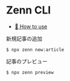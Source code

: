 # Zenn CLI

- [📘 How to use](https://zenn.dev/zenn/articles/zenn-cli-guide)

新規記事の追加

```
$ npx zenn new:article
```

記事のプレビュー

```
$ npx zenn preview
```
